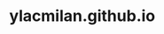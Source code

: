 # ylacmilan.github.io
<script type="text/javascript" src="https://gist.github.com/ylacmilan/b3d023528f8044a4831f3733a26ff8f7.js"></script>
